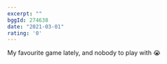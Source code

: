 ```yaml
---
excerpt: ""
bggId: 274638
date: "2021-03-01"
rating: '0'
---
```


My favourite game lately, and nobody to play with 😭

